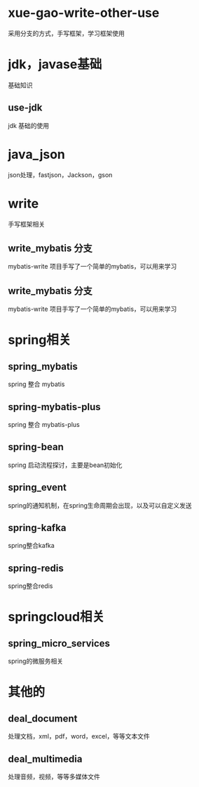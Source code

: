 # xue-gao-write-other-use
采用分支的方式，手写框架，学习框架使用

# jdk，javase基础
基础知识
## use-jdk
jdk 基础的使用
# java_json
json处理，fastjson，Jackson，gson

# write
手写框架相关
## write_mybatis 分支
mybatis-write 项目手写了一个简单的mybatis，可以用来学习
## write_mybatis 分支
mybatis-write 项目手写了一个简单的mybatis，可以用来学习

# spring相关
## spring_mybatis
spring 整合 mybatis
## spring-mybatis-plus
spring 整合 mybatis-plus
## spring-bean
spring 启动流程探讨，主要是bean初始化
## spring_event
spring的通知机制，在spring生命周期会出现，以及可以自定义发送
## spring-kafka
spring整合kafka
## spring-redis
spring整合redis

# springcloud相关
## spring_micro_services
spring的微服务相关

# 其他的
## deal_document
处理文档，xml，pdf，word，excel，等等文本文件
## deal_multimedia
处理音频，视频，等等多媒体文件
